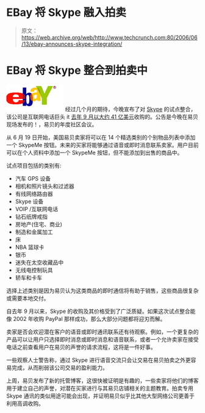 # EBay 将 Skype 融入拍卖

> 原文：<https://web.archive.org/web/http://www.techcrunch.com:80/2006/06/13/ebay-announces-skype-integration/>

# EBay 将 Skype 整合到拍卖中

[![](img/22d9756f7d777d36b4465caebc169272.png)](https://web.archive.org/web/20220627091736/http://ebay.com/) 经过几个月的期待，今晚宣布了对 [Skype](https://web.archive.org/web/20220627091736/http://skype.com/) 的试点整合，该公司是互联网电话巨头 it [去年 9 月以大约 41 亿美元](https://web.archive.org/web/20220627091736/http://www.beta.techcrunch.com/2005/09/12/skype-sells-to-ebay-for-41-billion/)收购的。公告是今晚在易贝现场发布的！，易贝的年度社区会议。

从 6 月 19 日开始，美国易贝卖家将可以在 14 个精选类别的个别物品列表中添加一个 SkypeMe 按钮。未来的买家将能够通过语音或即时消息联系卖家。用户目前可以在个人资料中添加一个 SkypeMe 按钮，但不能添加到出售的商品中。

试点项目包括的类别有:

*   汽车 GPS 设备
*   相机和照片镜头和过滤器
*   有线网络路由器
*   Skype 设备
*   VOIP /互联网电话
*   钻石纸牌戒指
*   房地产(住宅、商业)
*   制造和金属加工
*   床
*   NBA 篮球卡
*   银币
*   迷失在太空收藏品中
*   无线电控制玩具
*   轿车和卡车

选择上述类别是因为易贝认为这类商品的即时通信将有助于销售，这些商品很复杂或需要本地交付。

自去年 9 月以来，Skype 的收购及其价格受到了广泛质疑。如果这次试点整合能像 2002 年收购 PayPal 那样成功，那么大部分问题都将迎刃而解。

卖家是否会欢迎潜在客户的语音或即时通讯联系还有待观察。例如，一个更复杂的产品可以让用户只选择即时消息或即时消息和语音联系，或者一个允许卖家在接受电话之前查看用户在易贝的声誉的请求流程，这将是一件好事。

一些观察人士警告称，通过 Skype 进行语音交流只会让交易在易贝拍卖之外更容易完成，从而削弱该公司交易的盈利能力。

上周，易贝发布了新的托管博客，这很快被证明是有趣的，一些卖家将他们的博客用于建立自己的声誉，对潜在买家进行与其易贝店铺相关的主题教育。拍卖专用 Skype 通讯的类似用途可能会出现，并证明易贝似乎比其他大型网络公司更善于利用高调收购。